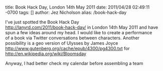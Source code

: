 title: Book Hack Day, London 14th May 2011
date: 2011/04/28 02:49:11 -0700
tags: []
author: Jez Nicholson
alias: /book-hack-day

I've just spotted the Book Hack Day <br /><a href="http://lanyrd.com/2011/book-hack-day/">http://lanyrd.com/2011/book-hack-day/</a> in London 14th May 2011 and have <br />spun a few ideas around my head. I would like to create a performance <br />of a book via Twitter conversations between characters. Another <br />possibility is a geo version of Ulysses by James Joyce <br /><a href="http://www.gutenberg.org/cache/epub/4300/pg4300.txt">http://www.gutenberg.org/cache/epub/4300/pg4300.txt</a> for <br /><a href="http://en.wikipedia.org/wiki/Bloomsday">http://en.wikipedia.org/wiki/Bloomsday</a> <p /> Anyway, I had better check my calendar before assembling a team
